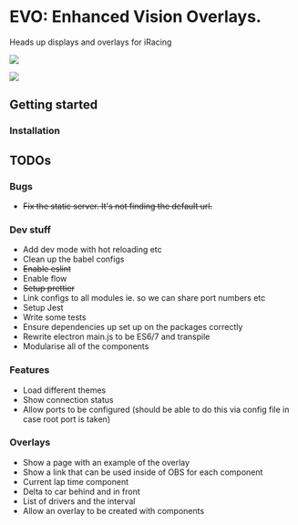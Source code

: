 # EVO: Enhanced Vision Overlays.

Heads up displays and overlays for iRacing

![](https://user-images.githubusercontent.com/3791360/44296752-d77a1180-a307-11e8-896a-7dbf9223ac96.jpg)

![](https://user-images.githubusercontent.com/3791360/44296751-d77a1180-a307-11e8-9504-6b3b0b8c3c37.jpg)

## Getting started

### Installation

## TODOs

### Bugs

*   ~~Fix the static server. It's not finding the default url.~~

### Dev stuff

*   Add dev mode with hot reloading etc
*   Clean up the babel configs
*   ~~Enable eslint~~
*   Enable flow
*   ~~Setup prettier~~
*   Link configs to all modules ie. so we can share port numbers etc
*   Setup Jest
*   Write some tests
*   Ensure dependencies up set up on the packages correctly
*   Rewrite electron main.js to be ES6/7 and transpile
*   Modularise all of the components

### Features

*   Load different themes
*   Show connection status
*   Allow ports to be configured (should be able to do this via config file in case root port is taken)

### Overlays

*   Show a page with an example of the overlay
*   Show a link that can be used inside of OBS for each component
*   Current lap time component
*   Delta to car behind and in front
*   List of drivers and the interval
*   Allow an overlay to be created with components
